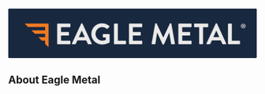 <p align="center">
    <a href="https://eaglemetal.com" target="_blank">
        <img src="https://github.com/eagle-metal/.github/blob/master/docs/images/emp.png?raw=true">
    </a>
</p>

## About Eagle Metal

